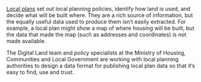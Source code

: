 [Local plans](https://www.gov.uk/guidance/plan-making) set out local planning policies, identify how land is used, and decide what will be built where. They are a rich source of information, but the equally useful data used to produce them isn’t easily extracted. For example, a local plan might show a map of where housing will be built, but the data that made the map (such as addresses and coordinates) is not made available.


The Digital Land team and policy specialists at the Ministry of Housing, Communities and Local Government are working with local planning authorities to design a data format for publishing local plan data so that it’s easy to find, use and trust.
